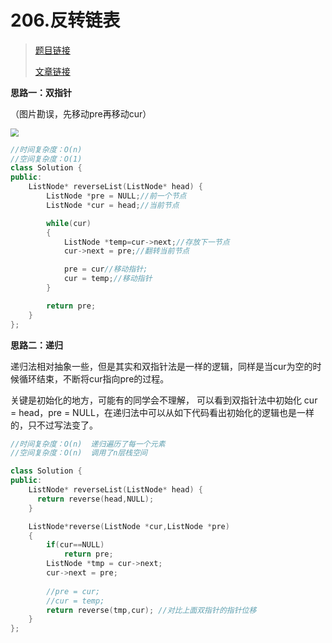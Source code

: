 # 206.反转链表

> [题目链接](https://leetcode.cn/problems/reverse-linked-list/)
>
> [文章链接](https://programmercarl.com/0206.%E7%BF%BB%E8%BD%AC%E9%93%BE%E8%A1%A8.html#%E7%AE%97%E6%B3%95%E5%85%AC%E5%BC%80%E8%AF%BE)

**思路一：双指针**

（图片勘误，先移动pre再移动cur）

<img src="C:\Users\Luc\Pictures\Camera Roll\206.翻转链表.gif" style="zoom: 80%;" />

```c++
//时间复杂度：O(n)
//空间复杂度：O(1)
class Solution {
public:
    ListNode* reverseList(ListNode* head) {
        ListNode *pre = NULL;//前一个节点
        ListNode *cur = head;//当前节点

        while(cur)
        {
            ListNode *temp=cur->next;//存放下一节点
            cur->next = pre;//翻转当前节点

            pre = cur//移动指针;
            cur = temp;//移动指针
        }

        return pre;
    }
};
```

**思路二：递归**

递归法相对抽象一些，但是其实和双指针法是一样的逻辑，同样是当cur为空的时候循环结束，不断将cur指向pre的过程。

关键是初始化的地方，可能有的同学会不理解， 可以看到双指针法中初始化 cur = head，pre = NULL，在递归法中可以从如下代码看出初始化的逻辑也是一样的，只不过写法变了。

```c++
//时间复杂度：O(n)  递归遍历了每一个元素
//空间复杂度：O(n)  调用了n层栈空间

class Solution {
public:
    ListNode* reverseList(ListNode* head) {
      return reverse(head,NULL);
    }

    ListNode*reverse(ListNode *cur,ListNode *pre)
    {
        if(cur==NULL)
            return pre;
        ListNode *tmp = cur->next;
        cur->next = pre;
        
        //pre = cur; 
        //cur = temp;
        return reverse(tmp,cur); //对比上面双指针的指针位移
    }
};
```

